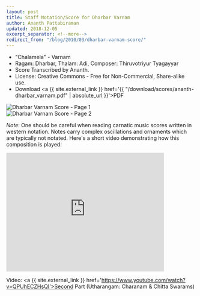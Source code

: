 ```yaml
---
layout: post
title: Staff Notation/Score for Dharbar Varnam
author: Ananth Pattabiraman
updated: 2018-12-05
excerpt_separator: <!--more-->
redirect_from: "/blog/2010/03/dharbar-varnam-score/"
---
```


- "Chalamela" - Varnam
- Ragam: Dharbar, Thalam: Adi, Composer: Thiruvotriyur Tyagayyar
- Score Transcribed by Ananth.
- License: Creative Commons - Free for Non-Commercial, Share-alike use.  
- Download <a {{ site.external_link }} href='{{ "/download/scores/ananth-dharbar_varnam.pdf" | absolute_url }}'>PDF</a>

<div class='row'>
    <div class='col-md-6'>
<img class="img-responsive" alt="Dharbar Varnam Score - Page 1" src='{{ "/images/ananth-dharbar_varnam_page1.png" | absolute_url }}' />
    </div>
    <div class='col-md-6'>
<img class="img-responsive" alt="Dharbar Varnam Score - Page 2" src='{{ "/images/ananth-dharbar_varnam_page2.png" | absolute_url }}' />
    </div>
</div>
<!--more-->

<em>Note</em>: One should be careful when reading carnatic music scores written in western notation. Notes carry complex oscillations and ornaments which are typically not notated. Here's a short video demonstrating how this composition is played:

<div class="embed-responsive embed-responsive-16by9">
  <iframe class="embed-responsive-item" width="420" height="315" src="https://www.youtube-nocookie.com/embed/x3GxlQQm3jM?rel=0" frameborder="0" allowfullscreen></iframe>
</div>

Video: <a {{ site.external_link }} href='https://www.youtube.com/watch?v=QPUhECZHsQI'>Second Part</a> (Utharangam: Charanam & Chitta Swarams)
